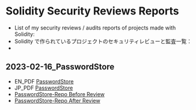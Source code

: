 <!-- @format -->

# Solidity Security Reviews Reports

- List of my security reviews / audits reports of projects made with Solidity:
- Solidity で作られているプロジェクトのセキュリティレビューと監査一覧：
-

## 2023-02-16_PasswordStore

- EN_PDF [PasswordStore](./2023-02-17_PasswordStore_Audit/2023-02-17_PasswordStore_audit_report_en.pdf)
- JP_PDF [PasswordStore](./2023-02-17_PasswordStore_Audit/2023-02-17_PasswordStore_audit_report_ja.pdf)
- [PasswordStore-Repo Before Review](https://github.com/Cyfrin/3-passwordstore-audit/tree/onboarded)
- [PasswordStore-Repo After Review](https://github.com/Jer-B/passwordStore_after_audit)
